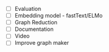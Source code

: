 - [ ] Evaluation
- [ ] Embedding model - fastText/ELMo
- [ ] Graph Reduction
- [ ] Documentation
- [ ] Video
- [ ] Improve graph maker